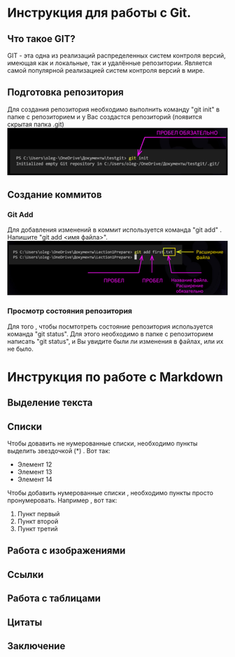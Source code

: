 # Инструкция для работы с Git.

## Что такое GIT?

GIT - эта одна из реализаций распределенных систем контроля версий, имеющая как и локальные, так и удалённые репозитории. Является самой популярной реализацией систем контроля версий в мире. 

## Подготовка репозитория

Для создания репозитория необходимо выполнить команду "git init" в папке с репозиторием и у Вас создастся репозиторий (появится скрытая папка .git)
![Alt text](image.png)

## Создание коммитов

### Git Add
Для добавления изменений в коммит используется команда "git add" . Напишите "git add <имя файла>". 
![Alt text](image-1.png)

### Просмотр состояния репозитория
Для того , чтобы посмтотреть состояние репозитория используется команда "git status". Для этого необходимо в папке с репозиторием написать "git status", и Вы увидите были ли изменения в файлах, или их не было.


# Инструкция по работе с Markdown

## Выделение текста

## Списки

Чтобы довавить не нумерованные списки, необходимо пункты выделить звездочкой (*) . Вот так:
* Элемент 12
* Элемент 13
* Элемент 14 

Чтобы добавить нумерованные списки , необходимо пункты просто пронумеровать. Например , вот так:
1. Пункт первый
1. Пункт второй
1. Пункт третий

## Работа с изображениями

## Ссылки

## Работа с таблицами

## Цитаты

## Заключение